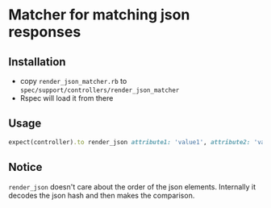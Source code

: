 # Matcher for matching json responses

## Installation

* copy ```render_json_matcher.rb``` to ```spec/support/controllers/render_json_matcher```
* Rspec will load it from there

## Usage

```ruby
expect(controller).to render_json attribute1: 'value1', attribute2: 'value2'
```

## Notice

```render_json``` doesn't care about the order of the json elements. Internally it decodes the json hash and then makes the comparison.
